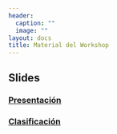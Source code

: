 ```yaml
---
header:
  caption: ""
  image: ""
layout: docs
title: Material del Workshop
---
```



## Slides

### [Presentación](slides/00-presentacion.html)


### [Clasificación](slides/clasificacion.html)

